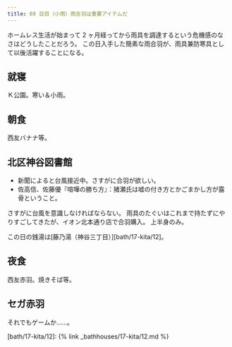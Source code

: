 ```yaml
---
title: 69 日目（小雨）雨合羽は重要アイテムだ
---
```


ホームレス生活が始まって 2 ヶ月経ってから雨具を調達するという危機感のなさはどうしたことだろう。
この日入手した簡素な雨合羽が、雨具兼防寒具として以後活躍することになる。

## 就寝

Ｋ公園。寒い＆小雨。

## 朝食

西友バナナ等。

## 北区神谷図書館

* 新聞によると台風接近中。さすがに合羽が欲しい。
* 佐高信、佐藤優『喧嘩の勝ち方』：猪瀬氏は嘘の付き方とかごまかし方が露骨ということ。

さすがに台風を意識しなければならない。
雨具のたぐいはこれまで持たずにやりすごしてきたが、イオン北本通り店で合羽購入。
上半身のみ。

この日の銭湯は[藤乃湯（神谷三丁目）][bath/17-kita/12]。

## 夜食

西友赤羽。焼きそば等。

## セガ赤羽

それでもゲームか……。

[bath/17-kita/12]: {% link _bathhouses/17-kita/12.md %}
